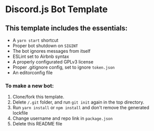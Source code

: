 # Discord.js Bot Template

## This template includes the essentials:
- A `yarn start` shortcut
- Proper bot shutdown on `SIGINT`
- The bot ignores messages from itself
- ESLint set to Airbnb syntax
- A properly configurated GPLv3 license
- Proper .gitignore config, set to ignore `token.json`
- An editorconfig file

### To make a new bot:
1. Clone/fork this template.
1. Delete `/.git` folder, and run `git init` again in the top directory.
1. Run `yarn install` or `npm install` and don't remove the generated lockfile
1. Change username and repo link in `package.json`
1. Delete this README file
